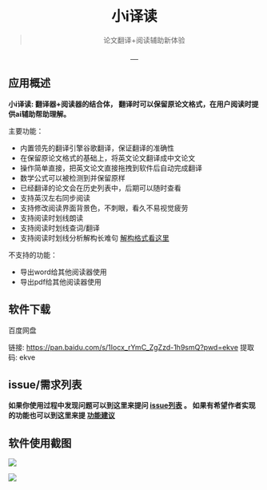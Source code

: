 <div align="center">
  <img src="http://hl-md-imgs.oss-cn-beijing.aliyuncs.com/img/xiaoi_icon_128.png" alt="">
  <h1>小i译读</h1>
  <blockquote>论文翻译+阅读辅助新体验 </blockquote>
  <a href="javascript:void(0);">
    <img src="https://img.shields.io/badge/code%20style-standard-green.svg?style=flat-square" alt="">
  </a>
  <a href="javascript:void(0);">
    <img src="https://github.com/Molunerfinn/PicGo/workflows/Build/badge.svg" alt="">
  </a>
  <a href="javascript:void(0);">
    <img src="https://img.shields.io/github/downloads/Molunerfinn/PicGo/total.svg?style=flat-square" alt="">
  </a>
  <a href="javascript:void(0);">
    <img src="http://hl-md-imgs.oss-cn-beijing.aliyuncs.com/img/release_version.svg" alt="">
  </a>
  <a href="javascript:void(0);">
    <img src="https://img.shields.io/badge/gitter-join%20chat%20%E2%86%92-66ae93.svg?style=flat-square" alt="">
  </a>
</div>

## 应用概述

**小i译读: 翻译器+阅读器的结合体， 翻译时可以保留原论文格式，在用户阅读时提供ai辅助帮助理解。**

主要功能：

- 内置领先的翻译引擎谷歌翻译，保证翻译的准确性
- 在保留原论文格式的基础上，将英文论文翻译成中文论文
- 操作简单直接，把英文论文直接拖拽到软件后自动完成翻译
- 数学公式可以被检测到并保留原样
- 已经翻译的论文会在历史列表中，后期可以随时查看
- 支持英汉左右同步阅读
- 支持修改阅读界面背景色，不刺眼，看久不易视觉疲劳
- 支持阅读时划线朗读
- 支持阅读时划线查词/翻译
- 支持阅读时划线分析解构长难句  [解构格式看这里](https://xiaoisudu.github.io/) 

不支持的功能：
- 导出word给其他阅读器使用
- 导出pdf给其他阅读器使用

## 软件下载

百度网盘

链接: https://pan.baidu.com/s/1Iocx_rYmC_ZgZzd-1h9smQ?pwd=ekve 提取码: ekve

## issue/需求列表
**如果你使用过程中发现问题可以到这里来提问 [issue列表](https://github.com/xiaoisudu/xiaoiedu/issues) 。 如果有希望作者实现的功能也可以到这里来提 [功能建议](https://github.com/xiaoisudu/xiaoiedu/issues)**

## 软件使用截图
![](http://hl-md-imgs.oss-cn-beijing.aliyuncs.com/img/20220219204429.png)

![](http://hl-md-imgs.oss-cn-beijing.aliyuncs.com/img/20220219204756.png)

